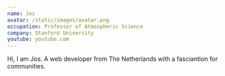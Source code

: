 ```yaml
---
name: Jos
avatar: /static/images/avatar.png
occupation: Professor of Atmospheric Science
company: Stanford University
youtube: youtube.com
---
```


Hi, I am Jos. A web developer from The Netherlands with a fasciantion for communities.
